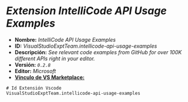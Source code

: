 <!-- Autor: Daniel Benjamin Perez Morales -->
<!-- GitHub: https://github.com/DanielPerezMoralesDev13 -->
<!-- Correo electrónico: danielperezdev@proton.me -->

# ***Extension IntelliCode API Usage Examples***

- **Nombre:** *IntelliCode API Usage Examples*
- **ID:** *VisualStudioExptTeam.intellicode-api-usage-examples*
- **Descripción:** *See relevant code examples from GitHub for over 100K different APIs right in your editor.*
- **Versión:** *`0.2.8`*
- **Editor:** *Microsoft*
- **[Vínculo de VS Marketplace:](https://marketplace.visualstudio.com/items?itemName=VisualStudioExptTeam.intellicode-api-usage-examples "https://marketplace.visualstudio.com/items?itemName=VisualStudioExptTeam.intellicode-api-usage-examples")**

```plaintext
# Id Extensión Vscode
VisualStudioExptTeam.intellicode-api-usage-examples
```
